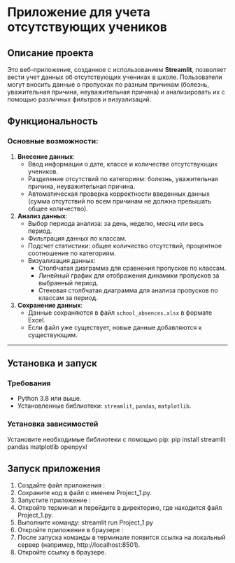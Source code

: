 # Приложение для учета отсутствующих учеников

## Описание проекта
Это веб-приложение, созданное с использованием **Streamlit**, позволяет вести учет данных об отсутствующих учениках в школе. Пользователи могут вносить данные о пропусках по разным причинам (болезнь, уважительная причина, неуважительная причина) и анализировать их с помощью различных фильтров и визуализаций.

## Функциональность
### Основные возможности:
1. **Внесение данных**:
   - Ввод информации о дате, классе и количестве отсутствующих учеников.
   - Разделение отсутствий по категориям: болезнь, уважительная причина, неуважительная причина.
   - Автоматическая проверка корректности введенных данных (сумма отсутствий по всем причинам не должна превышать общее количество).
2. **Анализ данных**:
   - Выбор периода анализа: за день, неделю, месяц или весь период.
   - Фильтрация данных по классам.
   - Подсчет статистики: общее количество отсутствий, процентное соотношение по категориям.
   - Визуализация данных:
     - Столбчатая диаграмма для сравнения пропусков по классам.
     - Линейный график для отображения динамики пропусков за выбранный период.
     - Стековая столбчатая диаграмма для анализа пропусков по классам за период.
3. **Сохранение данных**:
   - Данные сохраняются в файл `school_absences.xlsx` в формате Excel.
   - Если файл уже существует, новые данные добавляются к существующим.
---
## Установка и запуск
### Требования
- Python 3.8 или выше.
- Установленные библиотеки: `streamlit`, `pandas`, `matplotlib`.
### Установка зависимостей
Установите необходимые библиотеки с помощью pip:
pip install streamlit pandas matplotlib openpyxl

## Запуск приложения    
1. Создайте файл приложения :  
2. Сохраните код в файл с именем Project_1.py.  
3. Запустите приложение :  
4. Откройте терминал и перейдите в директорию, где находится файл Project_1.py.  
5. Выполните команду:  streamlit run Project_1.py  
6. Откройте приложение в браузере :  
7. После запуска команды в терминале появится ссылка на локальный сервер (например, http://localhost:8501).  
8. Откройте ссылку в браузере.  


